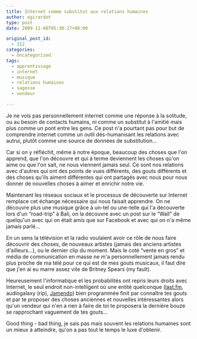 ```yaml
---
title: Internet comme substitut aux relations humaines
author: ogirardot
type: post
date: 2009-11-08T05:30:17+00:00

original_post_id:
  - 312
categories:
  - Uncategorized
tags:
  - apprentissage
  - internet
  - musique
  - relations humaines
  - sagesse
  - vendeur

---
```

<!--more-->
Je ne vois pas personnellement internet comme une réponse à la solitude, ou au besoin de contacts humains, ni comme un substitut à l'amitié mais plus comme un pont entre les gens. Ce post n'a pourtant pas pour but de comprendre internet comme un outil dés-humanisant les relations avec autrui, plutôt comme une source de données de substitution...

Car si on y réfléchit, même à notre époque, beaucoup des choses que l'on apprend, que l'on découvre et qui à terme deviennent les choses qu'on aime ou que l'on sait, ne nous viennent jamais seul. Ce sont nos relations avec d'autres qui ont des points de vues différents, des gouts différents et des choses qu'ils aiment différentes qui ont partagés avec nous pour nous donner de nouvelles choses à aimer et enrichir notre vie.

Maintenant les réseaux sociaux et le processus de découverte sur Internet remplace cet échange nécessaire qui nous faisait apprendre. On ne découvre plus une musique grâce à un-tel ou une-telle qui l'a découverte lors d'un &#8220;road-trip&#8221; à Bali, on la découvre avec un post sur le &#8220;Wall&#8221; de quelqu'un avec qui on était amis que sur Facebook et avec qui on n'a même jamais parlé...

En un sens la télévision et la radio voulaient avoir ce rôle de nous faire découvrir des choses, de nouveaux artistes (jamais des anciens artistes d'ailleurs...), ou le dernier clip du moment. Mais le coté &#8220;vente en gros&#8221; et média de communication en masse ne m'a personnellement jamais rendu plus proche de ma télé pour ce qui est de mes gouts musicaux, il faut dire que j'en ai eu marre assez vite de Britney Spears (my fault).

Heureusement l'informatique et les probabilités ont repris leurs droits avec Internet, le seul endroit non-intelligent où une entité quelconque (<a href="http://www.lastfm.fr/" target="_blank">last.fm</a>, audiogalaxy (rip), <a href="http://www.jamendo.com/fr/" target="_blank">Jamendo</a>) bien programmée finit par connaître tes gouts et par te proposer des choses anciennes et nouvelles intéressantes alors qu'un vendeur qui n'en a rien à faire de toi te proposera la dernière bouze se rapprochant vaguement de tes gouts...

Good thing - bad thing, je sais pas mais souvent les relations humaines sont un mieux à atteindre, qu'on a pas tout le temps le luxe d'obtenir.